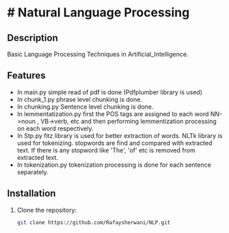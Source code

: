 # # Natural Language Processing

## Description
Basic Language Processing Techniques in Artificial_Intelligence.

## Features
- In main.py simple read of pdf is done (Pdfplumber library is used)
- In chunk_1.py phrase level chunking is done.
- In chunking.py Sentence level chunking is done.
- In lemmentatization.py first the POS tags are assigned to each word NN->noun , VB->verb, etc and then performing lemmentization processing on each word respectively.
- In Stp.py fitz library is used for better extraction of words. NLTk library is used for tokenizing. stopwords are find and compared with extracted text. If there is any stopword like 'The', 'of' etc is removed from extracted text.
- In tokenization.py tokenization processing is done for each sentence separately.

## Installation
1. Clone the repository:
   ```bash
   git clone https://github.com/Rafaysherwani/NLP.git




